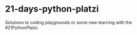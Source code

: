 # 21-days-python-platzi
Solutions to coding playgrounds or some new learning with the #21PythonPlatzi.

